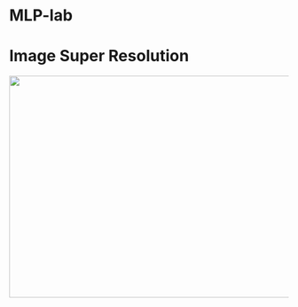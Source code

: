 # MLP-lab
# Image Super Resolution
<img src="https://blog.paperspace.com/content/images/size/w1000/2020/08/download.jpg" width="512" height="400">
